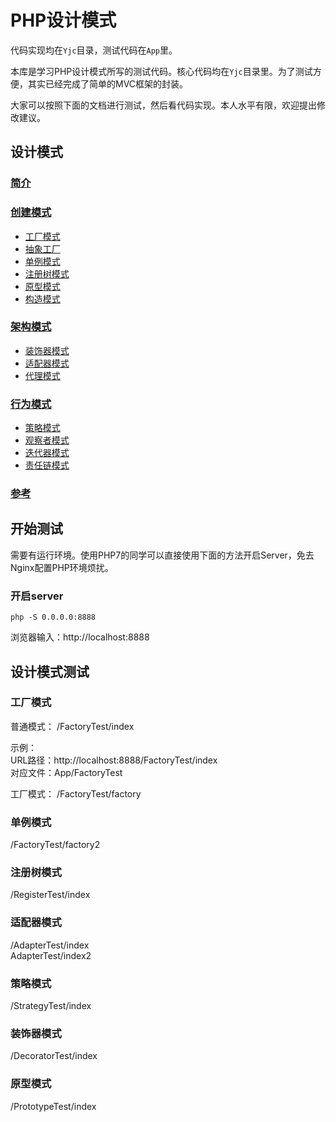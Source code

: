 # PHP设计模式

代码实现均在`Yjc`目录，测试代码在`App`里。

本库是学习PHP设计模式所写的测试代码。核心代码均在`Yjc`目录里。为了测试方便，其实已经完成了简单的MVC框架的封装。

大家可以按照下面的文档进行测试，然后看代码实现。本人水平有限，欢迎提出修改建议。

## 设计模式

### [简介](docs/intro.md)
### [创建模式](docs/creational_patterns.md)
- [工厂模式](docs/creational_patterns/factory.md)
- [抽象工厂](docs/creational_patterns/abstract_factory.md)
- [单例模式](docs/creational_patterns/singleton.md)
- [注册树模式](docs/creational_patterns/registry.md)
- [原型模式](docs/creational_patterns/prototype.md)
- [构造模式](docs/creational_patterns/builder.md)
### [架构模式](docs/structural_patterns.md)
- [装饰器模式](docs/structural_patterns/decorator.md)
- [适配器模式](docs/structural_patterns/adapter.md)
- [代理模式](docs/structural_patterns/proxy.md)
### [行为模式](docs/behavioral_patterns.md)
- [策略模式](docs/behavioral_patterns/strategy.md)
- [观察者模式](docs/behavioral_patterns/observer.md)
- [迭代器模式](docs/behavioral_patterns/iterator.md)
- [责任链模式](docs/behavioral_patterns/chains.md)
### [参考](docs/refer.md)

## 开始测试

需要有运行环境。使用PHP7的同学可以直接使用下面的方法开启Server，免去Nginx配置PHP环境烦扰。

### 开启server
```
php -S 0.0.0.0:8888
```
浏览器输入：http://localhost:8888

## 设计模式测试

### 工厂模式

普通模式：
/FactoryTest/index  

示例：  
URL路径：http://localhost:8888/FactoryTest/index  
对应文件：App/FactoryTest  

工厂模式：
/FactoryTest/factory

### 单例模式
/FactoryTest/factory2

### 注册树模式
/RegisterTest/index

### 适配器模式
/AdapterTest/index  
AdapterTest/index2

### 策略模式
/StrategyTest/index

### 装饰器模式
/DecoratorTest/index

### 原型模式
/PrototypeTest/index